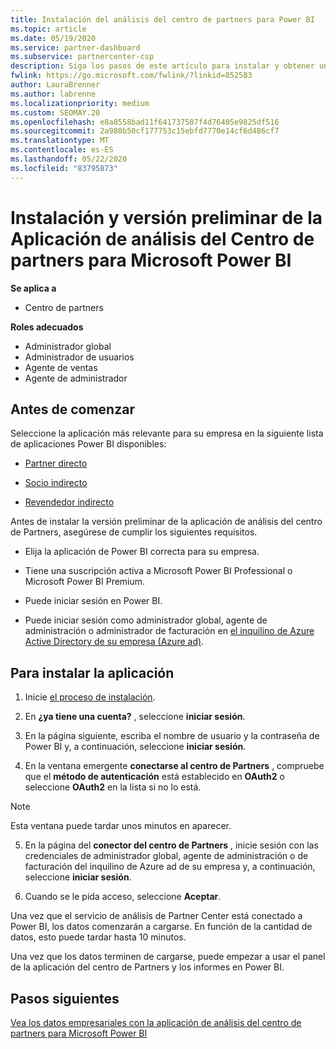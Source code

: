 ```yaml
---
title: Instalación del análisis del centro de partners para Power BI
ms.topic: article
ms.date: 05/19/2020
ms.service: partner-dashboard
ms.subservice: partnercenter-csp
description: Siga los pasos de este artículo para instalar y obtener una vista previa de la aplicación de análisis del centro de partners para Power BI (para asociados directos en CSP).
fwlink: https://go.microsoft.com/fwlink/?linkid=852583
author: LauraBrenner
ms.author: labrenne
ms.localizationpriority: medium
ms.custom: SEOMAY.20
ms.openlocfilehash: e8a8558bad11f641737507f4d76405e9825df516
ms.sourcegitcommit: 2a980b50cf177753c15ebfd7770e14cf6d486cf7
ms.translationtype: MT
ms.contentlocale: es-ES
ms.lasthandoff: 05/22/2020
ms.locfileid: "83795873"
---
```

# <a name="install-and-preview-the-partner-center-analytics-app-for-microsoft-power-bi"></a>Instalación y versión preliminar de la Aplicación de análisis del Centro de partners para Microsoft Power BI

**Se aplica a**

- Centro de partners

**Roles adecuados**
-   Administrador global
-   Administrador de usuarios
-   Agente de ventas
-   Agente de administrador

## <a name="before-you-begin"></a>Antes de comenzar

Seleccione la aplicación más relevante para su empresa en la siguiente lista de aplicaciones Power BI disponibles:
- [Partner directo](https://app.powerbi.com/groups/me/getdata/services/direct-providers-partner-analytics)

- [Socio indirecto](https://app.powerbi.com/groups/me/getdata/services/indirect-providers-partner-analytics)

- [Revendedor indirecto](https://app.powerbi.com/groups/me/getdata/services/indirect-seller-partner-analytics)

Antes de instalar la versión preliminar de la aplicación de análisis del centro de Partners, asegúrese de cumplir los siguientes requisitos.

- Elija la aplicación de Power BI correcta para su empresa.

- Tiene una suscripción activa a Microsoft Power BI Professional o Microsoft Power BI Premium.

- Puede iniciar sesión en Power BI.

- Puede iniciar sesión como administrador global, agente de administración o administrador de facturación en [el inquilino de Azure Active Directory de su empresa (Azure ad)](azure-active-directory-tenants-and-partner-center.md).

## <a name="to-install-the-app"></a>Para instalar la aplicación

1. Inicie [el proceso de instalación](https://app.powerbi.com/getdata/services/partneranalytics?cpcode=PartnerCenterAnalytics&getDataForceConnect=true&alwaysPromptForContentProviderCreds=true).

2. En **¿ya tiene una cuenta?** , seleccione **iniciar sesión**. 

3. En la página siguiente, escriba el nombre de usuario y la contraseña de Power BI y, a continuación, seleccione **iniciar sesión**. 

4. En la ventana emergente **conectarse al centro de Partners** , compruebe que el **método de autenticación** está establecido en **OAuth2** o seleccione **OAuth2** en la lista si no lo está. 

> [!NOTE]  
>  Esta ventana puede tardar unos minutos en aparecer.

5. En la página del **conector del centro de Partners** , inicie sesión con las credenciales de administrador global, agente de administración o de facturación del inquilino de Azure ad de su empresa y, a continuación, seleccione **iniciar sesión**.
 
6. Cuando se le pida acceso, seleccione **Aceptar**. 

Una vez que el servicio de análisis de Partner Center está conectado a Power BI, los datos comenzarán a cargarse. En función de la cantidad de datos, esto puede tardar hasta 10 minutos. 

Una vez que los datos terminen de cargarse, puede empezar a usar el panel de la aplicación del centro de Partners y los informes en Power BI.

## <a name="next-steps"></a>Pasos siguientes

[Vea los datos empresariales con la aplicación de análisis del centro de partners para Microsoft Power BI](power-bi-app-for-direct-partners-use.md)
